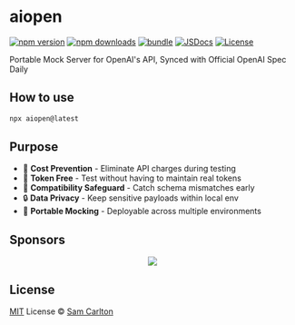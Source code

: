 # aiopen

[![npm version][npm-version-src]][npm-version-href]
[![npm downloads][npm-downloads-src]][npm-downloads-href]
[![bundle][bundle-src]][bundle-href]
[![JSDocs][jsdocs-src]][jsdocs-href]
[![License][license-src]][license-href]

Portable Mock Server for OpenAI's API, Synced with Official OpenAI Spec Daily

## How to use
```bash
npx aiopen@latest
```

## Purpose
- 💸 **Cost Prevention** - Eliminate API charges during testing
- 🔑 **Token Free** - Test without having to maintain real tokens
- 🚨 **Compatibility Safeguard** - Catch schema mismatches early
- 🔒 **Data Privacy** - Keep sensitive payloads within local env
- 🧳 **Portable Mocking** - Deployable across multiple environments

## Sponsors

<p align="center">
  <a href="https://cdn.jsdelivr.net/gh/antfu/static/sponsors.svg">
    <img src='https://cdn.jsdelivr.net/gh/antfu/static/sponsors.svg'/>
  </a>
</p>

## License

[MIT](./LICENSE) License © [Sam Carlton](https://github.com/ThatGuySam)

<!-- Badges -->

[npm-version-src]: https://img.shields.io/npm/v/aiopen?style=flat&colorA=080f12&colorB=1fa669
[npm-version-href]: https://npmjs.com/package/aiopen
[npm-downloads-src]: https://img.shields.io/npm/dm/aiopen?style=flat&colorA=080f12&colorB=1fa669
[npm-downloads-href]: https://npmjs.com/package/aiopen
[bundle-src]: https://img.shields.io/bundlephobia/minzip/aiopen?style=flat&colorA=080f12&colorB=1fa669&label=minzip
[bundle-href]: https://bundlephobia.com/result?p=aiopen
[license-src]: https://img.shields.io/github/license/antfu/aiopen.svg?style=flat&colorA=080f12&colorB=1fa669
[license-href]: https://github.com/ThatGuySam/aiopen/blob/main/LICENSE
[jsdocs-src]: https://img.shields.io/badge/jsdocs-reference-080f12?style=flat&colorA=080f12&colorB=1fa669
[jsdocs-href]: https://www.jsdocs.io/package/aiopen
